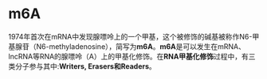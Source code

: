 # m6A

1974年首次在mRNA中发现腺嘌呤上的一个甲基，这个被修饰的碱基被称作N6-甲基腺苷（N6-methyladenosine），简写为**m6A**。**m6A**是可以发生在mRNA、lncRNA等RNA的腺嘌呤（A）上的甲基化修饰。在**RNA甲基化修饰**过程中，有三类分子参与其中:**Writers, Erasers和Readers**。